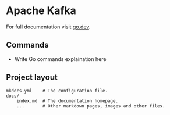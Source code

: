 # Apache Kafka

For full documentation visit [go.dev](https://go.dev/).

## Commands

- Write Go commands explaination here

## Project layout

    mkdocs.yml    # The configuration file.
    docs/
        index.md  # The documentation homepage.
        ...       # Other markdown pages, images and other files.
